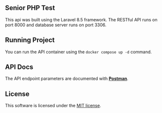 ## Senior PHP Test
This api was built using the Laravel 8.5 framework. The RESTful API runs on port 8000 and database server runs on port 3306.

## Running Project
You can run the API container using the ``docker compose up -d`` command.

## API Docs

The API endpoint parameters are documented with **[Postman](https://documenter.getpostman.com/view/4574071/UUxwBorN)**.

## License

This software is licensed under the [MIT license](https://opensource.org/licenses/MIT).

